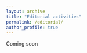 ```yaml
---
layout: archive
title: "Editorial activities"
permalink: /editorial/
author_profile: true
---
```


Coming soon
